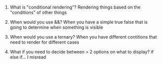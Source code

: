 1. What is "conditional rendering"?
Rendering things based on the "conditions" of other things


2. When would you use &&?
When you have a simple true false that is
going to determine when something is visible



3. When would you use a ternary?
When you have different contitions that 
need to render for different cases



4. What if you need to decide between > 2 options on
   what to display?
  if else if... I misread

